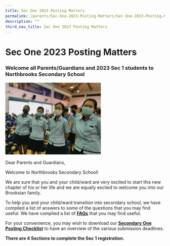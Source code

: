 ```yaml
---
title: Sec One 2023 Posting Matters
permalink: /parents/Sec-One-2023-Posting-Matters/Sec-One-2023-Posting-Matters/
description: ""
third_nav_title: Sec One 2023 Posting Matters
---
```

Sec One 2023 Posting Matters
============================

### Welcome all Parents/Guardians and 2023 Sec 1 students to Northbrooks Secondary School


<img src="/images/cover%20picture.jpg" style="width:60%">

Dear Parents and Guardians, 

  

Welcome to Northbrooks Secondary School! 

  

We are sure that you and your child/ward are very excited to start this new chapter of his or her life and we are equally excited to welcome you into our Brooksian family.

  

To help you and your child/ward transition into secondary school, we have compiled a list of answers to some of the questions that you may find useful. We have complied a list of **[FAQs](https://northbrookssec.moe.edu.sg/qql/slot/u162/People/Parents/Sec%201%20Registration%20(2023%20Intake)/FAQ_20%20Dec%202022.pdf)** that you may find useful.

  

For your convenience, you may wish to download our [**Secondary One Posting Checklist**](https://northbrookssec.moe.edu.sg/qql/slot/u162/People/Parents/Sec%201%20Registration%20(2023%20Intake)/Checklist_20%20Dec%202022.pdf) to have an overview of the various submission deadlines.

  

**There are 4 Sections to complete the Sec 1 registration.**